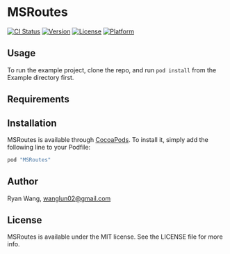 # MSRoutes

[![CI Status](http://img.shields.io/travis/aelam/MSRoutes.svg?style=flat)](https://travis-ci.org/aelam/MSRoutes)
[![Version](https://img.shields.io/cocoapods/v/MSRoutes.svg?style=flat)](http://cocoapods.org/pods/MSRoutes)
[![License](https://img.shields.io/cocoapods/l/MSRoutes.svg?style=flat)](http://cocoapods.org/pods/MSRoutes)
[![Platform](https://img.shields.io/cocoapods/p/MSRoutes.svg?style=flat)](http://cocoapods.org/pods/MSRoutes)

## Usage

To run the example project, clone the repo, and run `pod install` from the Example directory first.

## Requirements

## Installation

MSRoutes is available through [CocoaPods](http://cocoapods.org). To install
it, simply add the following line to your Podfile:

```ruby
pod "MSRoutes"
```

## Author

Ryan Wang, wanglun02@gmail.com

## License

MSRoutes is available under the MIT license. See the LICENSE file for more info.
